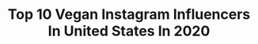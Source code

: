 ---
title: Top 10 Vegan Instagram Influencers In United States In 2020
description: >-
  Find top vegan Instagram influencers in United States in 2020. Most popular hashtags: #youareloved #thankyou # #blessed.
platform: Instagram
profiles:
  - username: "josephbrycetattoo"
    fullname: >-
      JOSEPH BRYCE
    location: "United States"
    followers: 56586
    engagement: 96
    commentsToLikes: 0.012965
    id: ck1384rkzehzw0i196lnrxv5c
    verified: false
    hashtags: ""
  - username: "vegicano"
    fullname: >-
      Rudy Ramos
    location: "United States"
    followers: 42287
    engagement: 194
    commentsToLikes: 0.032078
    id: ck135fab314mb0i19g5dgg7mf
    verified: false
    hashtags: "#vegan"
  - username: "kyliedennison"
    fullname: >-
      K Y L I E •🦄✨
    location: "United States"
    followers: 28288
    engagement: 1011
    commentsToLikes: 0.080815
    id: ck5pwdjtzmbjy0i11nizuw21w
    verified: false
    hashtags: "#experienceihg, #hamiltonisoverparty, #bellamihair, #expresspartner"
  - username: "silversparklesonme"
    fullname: >-
      K r i s t e l
    location: "United States"
    followers: 6016
    engagement: 3808
    commentsToLikes: 0.139101
    id: ck9wftswjqij20j78jzzzm8m0
    verified: false
    hashtags: "#ditchingthedye, #pareidepintar, #quarantine, #silvervixens"
  - username: "ohmyla_"
    fullname: >-
      Ohmyla
    location: "United States"
    followers: 61341
    engagement: 1083
    commentsToLikes: 0.066978
    id: ck5zk4tdait900i14sot6ypok
    verified: false
    hashtags: "#blessed, #wavecheck, #cashappfriday, #lespark"
  - username: "brynny_md"
    fullname: >-
      ʙʀʏɴɴ | ʟɪғᴇsᴛʏʟᴇ ɪɴғʟᴜᴇɴᴄᴇʀ
    location: "United States"
    followers: 20242
    engagement: 960
    commentsToLikes: 0.221576
    id: ck6u7lnilm95p0j71ofqzp7x0
    verified: false
    hashtags: "#repost, #vitamind, #vegandrinks, #yogaclass"
  - username: "hashtagbjones"
    fullname: >-
      B Jones
    location: "United States"
    followers: 41265
    engagement: 2317
    commentsToLikes: 0.051458
    id: ck0w0hntfe90t0i19b8we50io
    verified: false
    hashtags: "#humility, #daddysgirl, #faith, #daysofourlives"
  - username: "darbigwynn"
    fullname: >-
      Darbi Gwynn
    location: "United States"
    followers: 16709
    engagement: 783
    commentsToLikes: 0.069398
    id: ck55lvk9i2jl90i11su2fm82r
    verified: false
    hashtags: ""
  - username: "madeleine.lagrange"
    fullname: >-
      I probably stalked you too
    location: "United States"
    followers: 2255
    engagement: 2675
    commentsToLikes: 0.096216
    id: ck8wg31p4gnnx0j78lv0jzh9c
    verified: false
    hashtags: "#rhinecleanup"
  - username: "ellie.baran"
    fullname: >-
      𝙀𝙇𝙇𝙄𝙀
    location: "United States"
    followers: 35174
    engagement: 792
    commentsToLikes: 0.036552
    id: ck8t6mk4fe4y10j78hjxcx0pf
    verified: false
    hashtags: "#leggingsaddict, #backpackworkout, #athomeworkouts, #shoppingspree"
---